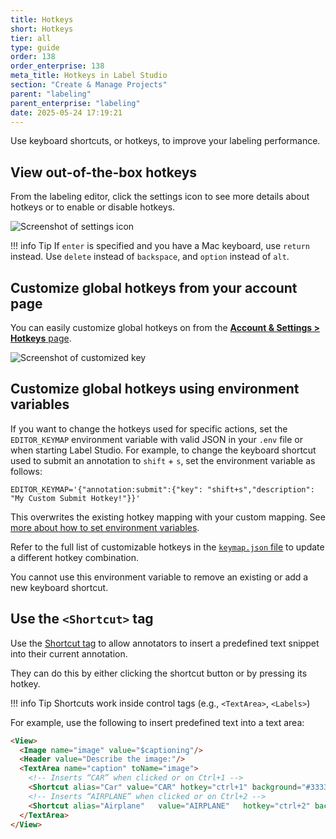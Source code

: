 ```yaml
---
title: Hotkeys
short: Hotkeys
tier: all
type: guide
order: 138
order_enterprise: 138
meta_title: Hotkeys in Label Studio
section: "Create & Manage Projects"
parent: "labeling"
parent_enterprise: "labeling"
date: 2025-05-24 17:19:21
---
```


Use keyboard shortcuts, or hotkeys, to improve your labeling performance. 

## View out-of-the-box hotkeys

From the labeling editor, click the settings icon to see more details about hotkeys or to enable or disable hotkeys. 

![Screenshot of settings icon](/images/label/settings.png)

!!! info Tip
    If `enter` is specified and you have a Mac keyboard, use `return` instead. Use `delete` instead of `backspace`, and `option` instead of `alt`.

## Customize global hotkeys from your account page

You can easily customize global hotkeys on from the [**Account & Settings > Hotkeys** page](user_account#Hotkeys). 

![Screenshot of customized key](/images/admin/global-hotkeys.png)

## Customize global hotkeys using environment variables

If you want to change the hotkeys used for specific actions, set the `EDITOR_KEYMAP` environment variable with valid JSON in your `.env` file or when starting Label Studio. For example, to change the keyboard shortcut used to submit an annotation to `shift` + `s`, set the environment variable as follows:
```
EDITOR_KEYMAP='{"annotation:submit":{"key": "shift+s","description": "My Custom Submit Hotkey!"}}'
```
This overwrites the existing hotkey mapping with your custom mapping. See [more about how to set environment variables](https://labelstud.io/guide/start#Set-environment-variables). 

Refer to the full list of customizable hotkeys in the [`keymap.json` file](https://github.com/HumanSignal/label-studio/blob/develop/web/libs/editor/src/core/settings/keymap.json) to update a different hotkey combination. 

You cannot use this environment variable to remove an existing or add a new keyboard shortcut. 

## Use the `<Shortcut>` tag

Use the [Shortcut tag](/tags/shortcut) to allow annotators to insert a predefined text snippet into their current annotation. 

They can do this by either clicking the shortcut button or by pressing its hotkey. 

!!! info Tip
    Shortcuts work inside control tags (e.g., `<TextArea>`, `<Labels>`)

For example, use the following to insert predefined text into a text area:

```html
<View>
  <Image name="image" value="$captioning"/>
  <Header value="Describe the image:"/>
  <TextArea name="caption" toName="image">
    <!-- Inserts “CAR” when clicked or on Ctrl+1 -->
    <Shortcut alias="Car" value="CAR" hotkey="ctrl+1" background="#333333"/>
    <!-- Inserts “AIRPLANE” when clicked or on Ctrl+2 -->
    <Shortcut alias="Airplane"   value="AIRPLANE"   hotkey="ctrl+2" background="#FFEE00"/>
  </TextArea>
</View>
```